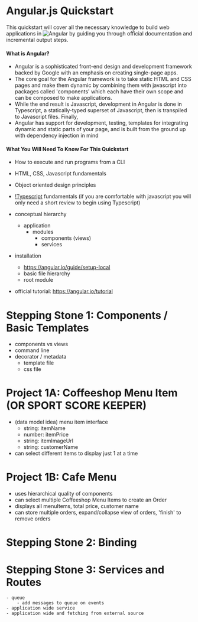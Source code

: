# Angular.js Quickstart
This quickstart will cover all the necessary knowledge to build web applications in ![Angular](https://angular.io/) by guiding you through official documentation and incremental output steps. 

#### What is Angular?
- Angular is a sophisticated front-end design and development framework backed by Google with an emphasis on creating single-page apps. 
- The core goal for the Angular framework is to take static HTML and CSS pages and make them dynamic by combining them with javascript into packages called 'components' which each have their own scope and can be composed to make applications. 
- While the end result is Javascript, development in Angular is done in Typescript, a statically-typed superset of Javascript, then is transpiled to Javascript files. Finally, 
- Angular has support for development, testing, templates for integrating dynamic and static parts of your page, and is built from the ground up with dependency injection in mind 

#### What You Will Need To Know For This Quickstart
- How to execute and run programs from a CLI
- HTML, CSS, Javascript fundamentals
- Object oriented design principles
- [!Typescript](https://www.typescriptlang.org/) fundamentals (if you are comfortable with javascript you will only need a short review to begin using Typescript)




- conceptual hierarchy
    - application
        - modules
            - components (views)
            - services
    
- installation
    - https://angular.io/guide/setup-local 
    - basic file hierarchy
    - root module

- official tutorial: https://angular.io/tutorial

# Stepping Stone 1: Components / Basic Templates
- components vs views
- command line 
- decorator / metadata 
    - template file
    - css file

# Project 1A: Coffeeshop Menu Item (OR SPORT SCORE KEEPER)
- (data model idea) menu item interface
    - string: itemName
    - number: itemPrice
    - string: itemImageUrl
    - string: customerName
- can select different items to display just 1 at a time

# Project 1B: Cafe Menu 
- uses hierarchical quality of components
- can select multiple Coffeeshop Menu Items to create an Order
- displays all menuItems, total price, customer name
- can store multiple orders, expand/collapse view of orders, 'finish' to remove orders

# Stepping Stone 2: Binding

# Stepping Stone 3: Services and Routes
    - queue
        - add messages to queue on events
    - application wide service
    - application wide and fetching from external source
